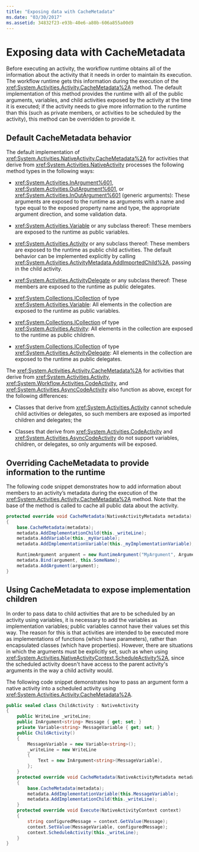 ```yaml
---
title: "Exposing data with CacheMetadata"
ms.date: "03/30/2017"
ms.assetid: 34832f23-e93b-40e6-a80b-606a855a00d9
---
```


# Exposing data with CacheMetadata

Before executing an activity, the workflow runtime obtains all of the information about the activity that it needs in order to maintain its execution. The workflow runtime gets this information during the execution of the <xref:System.Activities.Activity.CacheMetadata%2A> method. The default implementation of this method provides the runtime with all of the public arguments, variables, and child activities exposed by the activity at the time it is executed; if the activity needs to give more information to the runtime than this (such as private members, or activities to be scheduled by the activity), this method can be overridden to provide it.

## Default CacheMetadata behavior

The default implementation of <xref:System.Activities.NativeActivity.CacheMetadata%2A> for activities that derive from <xref:System.Activities.NativeActivity> processes the following method types in the following ways:

- <xref:System.Activities.InArgument%601>, <xref:System.Activities.OutArgument%601>, or <xref:System.Activities.InOutArgument%601> (generic arguments): These arguments are exposed to the runtime as arguments with a name and type equal to the exposed property name and type, the appropriate argument direction, and some validation data.

- <xref:System.Activities.Variable> or any subclass thereof: These members are exposed to the runtime as public variables.

- <xref:System.Activities.Activity> or any subclass thereof: These members are exposed to the runtime as public child activities. The default behavior can be implemented explicitly by calling <xref:System.Activities.ActivityMetadata.AddImportedChild%2A>, passing in the child activity.

- <xref:System.Activities.ActivityDelegate> or any subclass thereof: These members are exposed to the runtime as public delegates.

- <xref:System.Collections.ICollection> of type <xref:System.Activities.Variable>: All elements in the collection are exposed to the runtime as public variables.

- <xref:System.Collections.ICollection> of type <xref:System.Activities.Activity>: All elements in the collection are exposed to the runtime as public children.

- <xref:System.Collections.ICollection> of type <xref:System.Activities.ActivityDelegate>: All elements in the collection are exposed to the runtime as public delegates.

The <xref:System.Activities.Activity.CacheMetadata%2A> for activities that derive from <xref:System.Activities.Activity>, <xref:System.Workflow.Activities.CodeActivity>, and <xref:System.Activities.AsyncCodeActivity> also function as above, except for the following differences:

- Classes that derive from <xref:System.Activities.Activity> cannot schedule child activities or delegates, so such members are exposed as imported children and delegates; the

- Classes that derive from <xref:System.Activities.CodeActivity> and <xref:System.Activities.AsyncCodeActivity> do not support variables, children, or delegates, so only arguments will be exposed.

## Overriding CacheMetadata to provide information to the runtime

The following code snippet demonstrates how to add information about members to an activity’s metadata during the execution of the <xref:System.Activities.Activity.CacheMetadata%2A> method. Note that the base of the method is called to cache all public data about the activity.

```csharp
protected override void CacheMetadata(NativeActivityMetadata metadata)
{
    base.CacheMetadata(metadata);
    metadata.AddImplementationChild(this._writeLine);
    metadata.AddVariable(this._myVariable);
    metadata.AddImplementationVariable(this._myImplementationVariable);

    RuntimeArgument argument = new RuntimeArgument("MyArgument", ArgumentDirection.In, typeof(SomeType));
    metadata.Bind(argument, this.SomeName);
    metadata.AddArgument(argument);
}
```

## Using CacheMetadata to expose implementation children

In order to pass data to child activities that are to be scheduled by an activity using variables, it is necessary to add the variables as implementation variables; public variables cannot have their values set this way. The reason for this is that activities are intended to be executed more as implementations of functions (which have parameters), rather than encapsulated classes (which have properties). However, there are situations in which the arguments must be explicitly set, such as when using <xref:System.Activities.NativeActivityContext.ScheduleActivity%2A>, since the scheduled activity doesn't have access to the parent activity's arguments in the way a child activity would.

The following code snippet demonstrates how to pass an argument form a native activity into a scheduled activity using <xref:System.Activities.Activity.CacheMetadata%2A>.

```csharp
public sealed class ChildActivity : NativeActivity
{
    public WriteLine _writeLine;
    public InArgument<string> Message { get; set; }
    private Variable<string> MessageVariable { get; set; }
    public ChildActivity()
    {
        MessageVariable = new Variable<string>();
        _writeLine = new WriteLine
        {
            Text = new InArgument<string>(MessageVariable),
        };
    }
    protected override void CacheMetadata(NativeActivityMetadata metadata)
    {
        base.CacheMetadata(metadata);
        metadata.AddImplementationVariable(this.MessageVariable);
        metadata.AddImplementationChild(this._writeLine);
    }
    protected override void Execute(NativeActivityContext context)
    {
        string configuredMessage = context.GetValue(Message);
        context.SetValue(MessageVariable, configuredMessage);
        context.ScheduleActivity(this._writeLine);
    }
}
```
